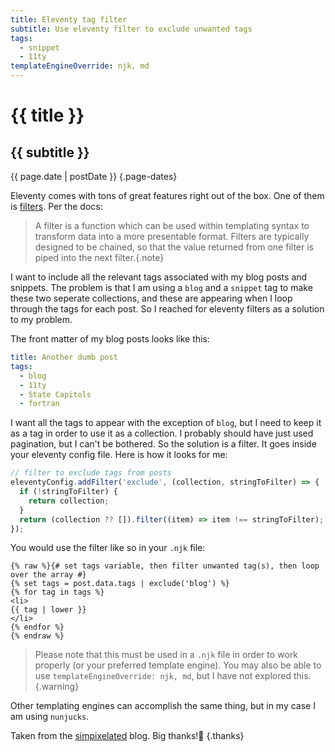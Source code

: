 ```yaml
---
title: Eleventy tag filter
subtitle: Use eleventy filter to exclude unwanted tags
tags:
  - snippet
  - 11ty
templateEngineOverride: njk, md
---
```


# {{ title }}

## {{ subtitle }}

{{ page.date | postDate }} {.page-dates}

Eleventy comes with tons of great features right out of the box. One of them is [filters](https://www.11ty.dev/docs/filters/). Per the docs:

> A filter is a function which can be used within templating syntax to transform data into a more presentable format. Filters are typically designed to be chained, so that the value returned from one filter is piped into the next filter.{.note}

I want to include all the relevant tags associated with my blog posts and snippets. The problem is that I am using a `blog` and a `snippet` tag to make these two seperate collections, and these are appearing when I loop through the tags for each post. So I reached for eleventy filters as a solution to my problem.

The front matter of my blog posts looks like this:

```yaml
title: Another dumb post
tags:
  - blog
  - 11ty
  - State Capitols
  - fortran
```

I want all the tags to appear with the exception of `blog`, but I need to keep it as a tag in order to use it as a collection. I probably should have just used pagination, but I can't be bothered. So the solution is a filter. It goes inside your eleventy config file. Here is how it looks for me:

```js
// filter to exclude tags from posts
eleventyConfig.addFilter('exclude', (collection, stringToFilter) => {
  if (!stringToFilter) {
    return collection;
  }
  return (collection ?? []).filter((item) => item !== stringToFilter);
});
```

You would use the filter like so in your `.njk` file:

```nunjucks
{% raw %}{# set tags variable, then filter unwanted tag(s), then loop over the array #}
{% set tags = post.data.tags | exclude('blog') %}
{% for tag in tags %}
<li>
{{ tag | lower }}
</li>
{% endfor %}
{% endraw %}
```

> Please note that this must be used in a `.njk` file in order to work properly (or your preferred template engine). You may also be able to use `templateEngineOverride: njk, md`, but I have not explored this.{.warning}

Other templating engines can accomplish the same thing, but in my case I am using `nunjucks`.

Taken from the [simpixelated](https://simpixelated.com/filtering-tags-within-eleventy-js-collections/) blog. Big thanks!🎉 {.thanks}
